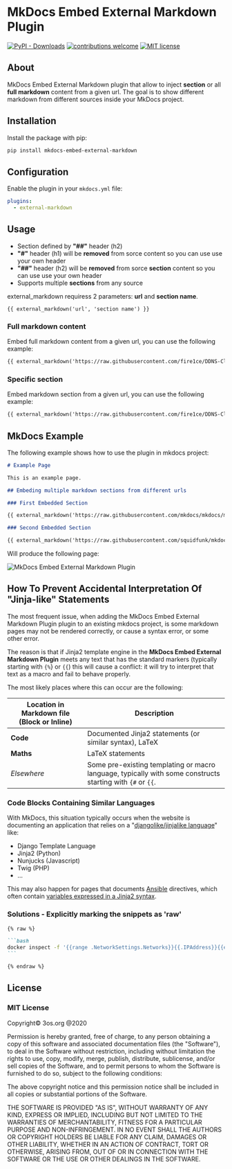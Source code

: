 # MkDocs Embed External Markdown Plugin

[![PyPI - Downloads](https://img.shields.io/pypi/dm/mkdocs-embed-external-markdown)](https://pypi.org/project/mkdocs-embed-external-markdown/)
[![contributions welcome](https://img.shields.io/badge/contributions-welcome-brightgreen.svg?style=flat)](https://github.com/fire1ce/3os.org/tree/master/src)
[![MIT license](https://img.shields.io/badge/License-MIT-blue.svg)](https://mit-license.org/)

## About

MkDocs Embed External Markdown plugin that allow to inject **section** or all **full markdown** content from a given url.
The goal is to show different markdown from different sources inside your MkDocs project.

## Installation

Install the package with pip:

```bash
pip install mkdocs-embed-external-markdown
```

## Configuration

Enable the plugin in your `mkdocs.yml` file:

```yaml
plugins:
  - external-markdown
```

## Usage

- Section defined by **"##"** header (h2)
- **"#"** header (h1) will be **removed** from sorce content so you can use use your own header
- **"##"** header (h2) will be **removed** from sorce **section** content so you can use use your own header
- Supports multiple **sections** from any source

external_markdown requiress 2 parameters: **url** and **section name**.

```makrdown
{{ external_markdown('url', 'section name') }}
```

### Full markdown content

Embed full markdown content from a given url, you can use the following example:

```markdown
{{ external_markdown('https://raw.githubusercontent.com/fire1ce/DDNS-Cloudflare-Bash/main/README.md', '') }}
```

### Specific section

Embed markdown section from a given url, you can use the following example:

```markdown
{{ external_markdown('https://raw.githubusercontent.com/fire1ce/DDNS-Cloudflare-Bash/main/README.md', 'Installation') }}
```

## MkDocs Example

The following example shows how to use the plugin in mkdocs project:

```markdown
# Example Page

This is an example page.

## Embeding multiple markdown sections from different urls

### First Embedded Section

{{ external_markdown('https://raw.githubusercontent.com/mkdocs/mkdocs/master/README.md', 'Features') }}

### Second Embedded Section

{{ external_markdown('https://raw.githubusercontent.com/squidfunk/mkdocs-material/master/README.md', 'Quick start') }}
```

Will produce the following page:

![MkDocs Embed External Markdown Plugin](https://user-images.githubusercontent.com/16795594/155761254-17b47e65-d27e-438b-a476-15bd04fdc3ec.jpg)

## How To Prevent Accidental Interpretation Of "Jinja-like" Statements

The most frequent issue, when adding the MkDocs Embed External Markdown Plugin plugin to an existing mkdocs project, is some markdown pages may not be rendered correctly, or cause a syntax error, or some other error.

The reason is that if Jinja2 template engine in the **MkDocs Embed External Markdown Plugin**
meets any text that has the standard markers (typically starting with `{%`} or
`{{`) this will cause a conflict:
it will try to interpret that text as a macro
and fail to behave properly.

The most likely places where this can occur are the following:

| Location in Markdown file (Block or Inline) | Description                                                                                                |
| ------------------------------------------- | ---------------------------------------------------------------------------------------------------------- |
| **Code**                                    | Documented Jinja2 statements (or similar syntax), LaTeX                                                    |
| **Maths**                                   | LaTeX statements                                                                                           |
| _*Elsewhere*_                               | Some pre-existing templating or macro language, typically with some constructs starting with `{#` or `{{`. |

### Code Blocks Containing Similar Languages

With MkDocs, this situation typically occurs when the website
is documenting an application that relies on a
"[djangolike/jinjalike language](https://medium.com/@i5ar/template-languages-a7b362971cbc)" like:

- Django Template Language
- Jinja2 (Python)
- Nunjucks (Javascript)
- Twig (PHP)
- ...

This may also happen for pages that documents
[Ansible](https://ansible-docs.readthedocs.io/zh/stable-2.0/rst/intro.html) directives, which often contain
[variables expressed in a Jinja2 syntax](https://ansible-docs.readthedocs.io/zh/stable-2.0/rst/playbooks_variables.html#using-variables-about-jinja2).

### Solutions - Explicitly marking the snippets as 'raw'

````markdown
{% raw %}

```bash
docker inspect -f '{{range .NetworkSettings.Networks}}{{.IPAddress}}{{end}}' container_name_or_id
```

{% endraw %}
````

## License

### MIT License

Copyright© 3os.org @2020

Permission is hereby granted, free of charge, to any person obtaining a copy
of this software and associated documentation files (the "Software"), to
deal in the Software without restriction, including without limitation the
rights to use, copy, modify, merge, publish, distribute, sublicense, and/or
sell copies of the Software, and to permit persons to whom the Software is
furnished to do so, subject to the following conditions:

The above copyright notice and this permission notice shall be included in
all copies or substantial portions of the Software.

THE SOFTWARE IS PROVIDED "AS IS", WITHOUT WARRANTY OF ANY KIND, EXPRESS OR
IMPLIED, INCLUDING BUT NOT LIMITED TO THE WARRANTIES OF MERCHANTABILITY,
FITNESS FOR A PARTICULAR PURPOSE AND NON-INFRINGEMENT. IN NO EVENT SHALL THE
AUTHORS OR COPYRIGHT HOLDERS BE LIABLE FOR ANY CLAIM, DAMAGES OR OTHER
LIABILITY, WHETHER IN AN ACTION OF CONTRACT, TORT OR OTHERWISE, ARISING
FROM, OUT OF OR IN CONNECTION WITH THE SOFTWARE OR THE USE OR OTHER DEALINGS
IN THE SOFTWARE.

```

```
